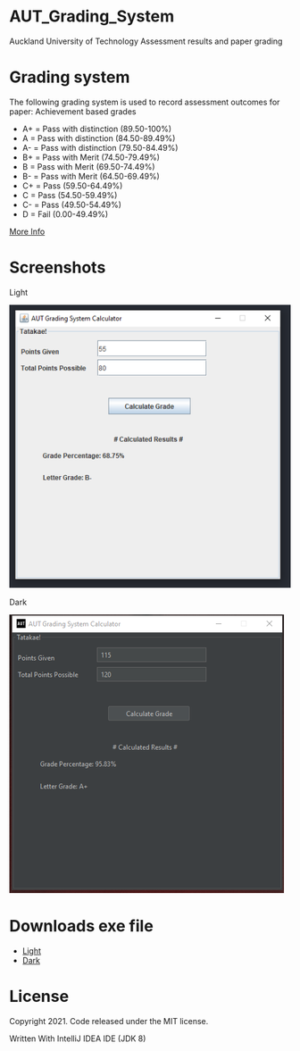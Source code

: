 # AUT_Grading_System
Auckland University of Technology Assessment results and paper grading

# Grading system
The following grading system is used to record assessment outcomes for paper:
Achievement based grades
- A+  = Pass with distinction (89.50-100%)
- A  = Pass with distinction (84.50-89.49%)
- A-  = Pass with distinction (79.50-84.49%)
- B+  = Pass with Merit (74.50-79.49%)
- B  = Pass with Merit (69.50-74.49%)
- B-  = Pass with Merit (64.50-69.49%)
- C+  = Pass (59.50-64.49%)
- C  = Pass (54.50-59.49%)
- C-  = Pass (49.50-54.49%)
- D  = Fail (0.00-49.49%)

[More Info](https://student.aut.ac.nz/study/study-help/assessments-and-exams/assessment-results-and-paper-grading)

# Screenshots
Light

![Screenshot 1](https://github.com/MiguelEmmara-ai/AUT_Grading_System/blob/master/Screenshots/App.PNG)

Dark

![Screenshot 1](https://github.com/MiguelEmmara-ai/AUT_Grading_System/blob/master/Screenshots/AppV2.PNG)

# Downloads exe file
  - [Light](https://github.com/MiguelEmmara-ai/AUT_Grading_System/blob/master/AUT%20Grading%20System%20Calculator.exe?raw=true)
  - [Dark](https://github.com/MiguelEmmara-ai/AUT_Grading_System/blob/master/AUT%20Grading%20System%20Calculator%20Dark.exe?raw=true)

# License

Copyright 2021. Code released under the MIT license.

Written With IntelliJ IDEA IDE (JDK 8)